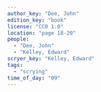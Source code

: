 ```yaml
---
author_key: "Dee, John"
edition_key: "book"
license: "CC0 1.0"
location: "page 18-20"
people:
  - "Dee, John"
  - "Kelley, Edward"
scryer_key: "Kelley, Edward"
tags:
  - "scrying"
time_of_day: "09"
---
```

